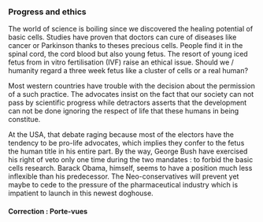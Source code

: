 ### Progress and ethics
The world of science is boiling since we discovered the healing potential of basic cells. Studies have proven that doctors can cure of diseases like cancer or Parkinson thanks to theses precious cells. People find it in the spinal cord, the cord blood but also young fetus. The resort of young iced fetus from in vitro fertilisation (IVF) raise an ethical issue. Should we / humanity regard a three week fetus like a cluster of cells or a real human? 

Most western countries have trouble with the decision about the permission of a such practice. The advocates insist on the fact that our society can not pass by scientific progress while detractors asserts that the development can not be done ignoring the respect of life that these humans in being constitue. 

At the USA, that debate raging because most of the electors have the tendency to be pro-life advocates, which implies they confer to the fetus the human title in his entire part. By the way, George Bush have exercised his right of veto only one time during the two mandates : to forbid the basic cells research. Barack Obama, himself, seems to have a position much less inflexible than his predecessor. The Neo-conservatives will prevent yet maybe to cede to the pressure of the pharmaceutical industry which is impatient to launch in this newest doghouse. 

#### Correction : Porte-vues
